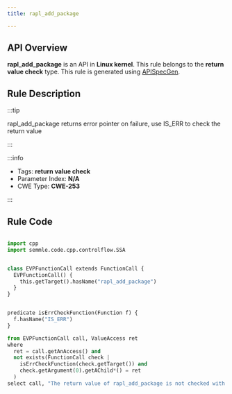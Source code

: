 ```yaml
---
title: rapl_add_package

---
```



## API Overview
**rapl_add_package** is an API in **Linux kernel**. This rule belongs to the **return value check** type. This rule is generated using [APISpecGen](../../tools/APISpecGen).
## Rule Description

:::tip

rapl_add_package returns error pointer on failure, use IS_ERR to check the return value

:::

:::info

- Tags: **return value check**
- Parameter Index: **N/A**
- CWE Type: **CWE-253**

:::

## Rule Code
```python

import cpp
import semmle.code.cpp.controlflow.SSA


class EVPFunctionCall extends FunctionCall {
  EVPFunctionCall() {
    this.getTarget().hasName("rapl_add_package")
  }
}


predicate isErrCheckFunction(Function f) {
  f.hasName("IS_ERR") 
}

from EVPFunctionCall call, ValueAccess ret
where
  ret = call.getAnAccess() and
  not exists(FunctionCall check |
    isErrCheckFunction(check.getTarget()) and
    check.getArgument(0).getAChild*() = ret
  )
select call, "The return value of rapl_add_package is not checked with IS_ERR."
    
```